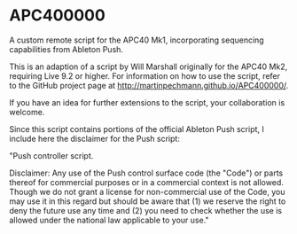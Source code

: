 # APC400000
A custom remote script for the APC40 Mk1, incorporating sequencing capabilities from Ableton Push.

This is an adaption of a script by Will Marshall originally for the APC40 Mk2, requiring Live 9.2 or higher. For information on how to use the script, refer to the GitHub project page at http://martinpechmann.github.io/APC400000/.

If you have an idea for further extensions to the script, your collaboration is welcome.

Since this script contains portions of the official Ableton Push script, I include here the disclaimer for the Push script:

"Push controller script.

Disclaimer: Any use of the Push control surface code (the "Code")
    or parts thereof for commercial purposes or in a commercial context
    is not allowed. Though we do not grant a license for non-commercial
    use of the Code, you may use it in this regard but should be aware that
    (1) we reserve the right to deny the future use any time and
    (2) you need to check whether the use is allowed under the national law
    applicable to your use."
